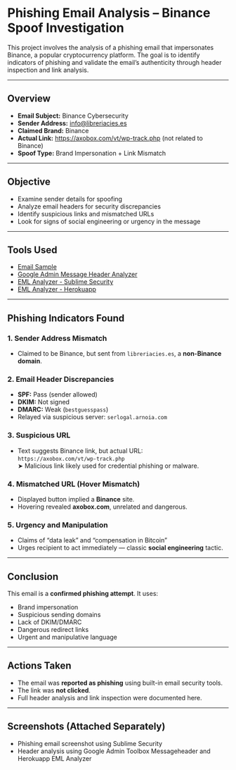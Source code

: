  
# Phishing Email Analysis – Binance Spoof Investigation

This project involves the analysis of a phishing email that impersonates Binance, a popular cryptocurrency platform. The goal is to identify indicators of phishing and validate the email’s authenticity through header inspection and link analysis.

---

##  Overview

- **Email Subject:** Binance Cybersecurity
- **Sender Address:** info@libreriacies.es
- **Claimed Brand:** Binance
- **Actual Link:** https://axobox.com/vt/wp-track.php (not related to Binance)
- **Spoof Type:** Brand Impersonation + Link Mismatch

---

## Objective

- Examine sender details for spoofing
- Analyze email headers for security discrepancies
- Identify suspicious links and mismatched URLs
- Look for signs of social engineering or urgency in the message

---

##  Tools Used

-  [Email Sample](email/sample-1000.eml)
-  [Google Admin Message Header Analyzer](https://toolbox.googleapps.com/apps/messageheader/)
-  [EML Analyzer - Sublime Security](https://analyzer.sublime.security/)  
-  [EML Analyzer - Herokuapp](https://eml-analyzer.herokuapp.com/#/)


----

##  Phishing Indicators Found

### 1️. Sender Address Mismatch
- Claimed to be Binance, but sent from `libreriacies.es`, a **non-Binance domain**.

### 2️. Email Header Discrepancies
- **SPF:**  Pass (sender allowed)
- **DKIM:**  Not signed
- **DMARC:**  Weak (`bestguesspass`)
- Relayed via suspicious server: `serlogal.arnoia.com`

### 3️. Suspicious URL
- Text suggests Binance link, but actual URL:  
  `https://axobox.com/vt/wp-track.php`  
  ➤ Malicious link likely used for credential phishing or malware.

### 4️. Mismatched URL (Hover Mismatch)
- Displayed button implied a **Binance** site.
- Hovering revealed **axobox.com**, unrelated and dangerous.

### 5️. Urgency and Manipulation
- Claims of “data leak” and “compensation in Bitcoin”
- Urges recipient to act immediately — classic **social engineering** tactic.

---

##  Conclusion

This email is a **confirmed phishing attempt**. It uses:
- Brand impersonation
- Suspicious sending domains
- Lack of DKIM/DMARC
- Dangerous redirect links
- Urgent and manipulative language

---

##  Actions Taken

- The email was **reported as phishing** using built-in email security tools.
- The link was **not clicked**.
- Full header analysis and link inspection were documented here.

---

##  Screenshots (Attached Separately)

- Phishing email screenshot using Sublime Security
- Header analysis using Google Admin Toolbox Messageheader and Herokuapp EML Analyzer


